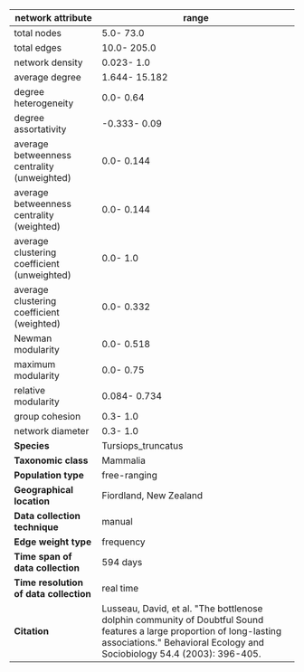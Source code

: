 network attribute|range
---|---
total nodes|5.0- 73.0
total edges|10.0- 205.0
network density|0.023- 1.0
average degree|1.644- 15.182
degree heterogeneity|0.0- 0.64
degree assortativity|-0.333- 0.09
average betweenness centrality (unweighted)|0.0- 0.144
average betweenness centrality (weighted)|0.0- 0.144
average clustering coefficient (unweighted)|0.0- 1.0
average clustering coefficient (weighted)|0.0- 0.332
Newman modularity|0.0- 0.518
maximum modularity|0.0- 0.75
relative modularity|0.084- 0.734
group cohesion|0.3- 1.0
network diameter|0.3- 1.0
**Species**| Tursiops_truncatus
**Taxonomic class**| Mammalia
**Population type**| free-ranging
**Geographical location**| Fiordland, New Zealand
**Data collection technique**| manual 
**Edge weight type**| frequency
**Time span of data collection**| 594 days
**Time resolution of data collection**| real time
**Citation**| Lusseau, David, et al. "The bottlenose dolphin community of Doubtful Sound features a large proportion of long-lasting associations." Behavioral Ecology and Sociobiology 54.4 (2003): 396-405.